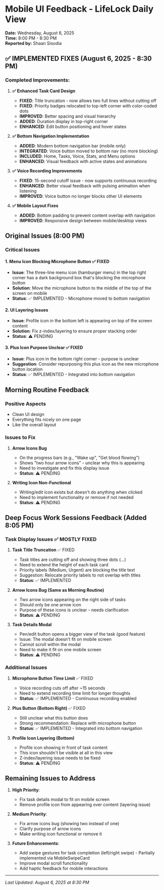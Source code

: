 # Mobile UI Feedback - LifeLock Daily View

**Date:** Wednesday, August 6, 2025  
**Time:** 8:00 PM - 8:30 PM  
**Reported by:** Shaan Sisodia

## ✅ IMPLEMENTED FIXES (August 6, 2025 - 8:30 PM)

### Completed Improvements:
1. **✅ Enhanced Task Card Design**
   - **FIXED**: Title truncation - now allows two full lines without cutting off
   - **FIXED**: Priority badges relocated to top-left corner with color-coded dots
   - **IMPROVED**: Better spacing and visual hierarchy
   - **ADDED**: Duration display in top-right corner
   - **ENHANCED**: Edit button positioning and hover states

2. **✅ Bottom Navigation Implementation**
   - **ADDED**: Modern bottom navigation bar (mobile only)
   - **INTEGRATED**: Voice button moved to bottom nav (no more blocking)
   - **INCLUDED**: Home, Tasks, Voice, Stats, and Menu options
   - **ENHANCED**: Visual feedback with active states and animations

3. **✅ Voice Recording Improvements**
   - **FIXED**: 15-second cutoff issue - now supports continuous recording
   - **ENHANCED**: Better visual feedback with pulsing animation when listening
   - **IMPROVED**: Voice button no longer blocks other UI elements

4. **✅ Mobile Layout Fixes**
   - **ADDED**: Bottom padding to prevent content overlap with navigation
   - **IMPROVED**: Responsive design between mobile/desktop views

## Original Issues (8:00 PM)

### Critical Issues

#### 1. Menu Icon Blocking Microphone Button ✅ FIXED
- **Issue**: The three-line menu icon (hamburger menu) in the top right corner has a dark background box that's blocking the microphone button
- **Solution**: Move the microphone button to the middle of the top of the screen on mobile
- **Status**: ✅ IMPLEMENTED - Microphone moved to bottom navigation

#### 2. UI Layering Issues
- **Issue**: Profile icon in the bottom left is appearing on top of the screen content
- **Solution**: Fix z-index/layering to ensure proper stacking order
- **Status**: ⚠️ PENDING

#### 3. Plus Icon Purpose Unclear ✅ FIXED
- **Issue**: Plus icon in the bottom right corner - purpose is unclear
- **Suggestion**: Consider repurposing this plus icon as the new microphone button location
- **Status**: ✅ IMPLEMENTED - Integrated into bottom navigation

## Morning Routine Feedback

### Positive Aspects
- Clean UI design
- Everything fits nicely on one page
- Like the overall layout

### Issues to Fix

1. **Arrow Icons Bug**
   - On the progress bars (e.g., "Wake up", "Get blood flowing")
   - Shows "two hour arrow icons" - unclear why this is appearing
   - Need to investigate and fix this display issue
   - **Status**: ⚠️ PENDING

2. **Writing Icon Non-Functional**
   - Writing/edit icon exists but doesn't do anything when clicked
   - Need to implement functionality or remove if not needed
   - **Status**: ⚠️ PENDING

## Deep Focus Work Sessions Feedback (Added 8:05 PM)

### Task Display Issues ✅ MOSTLY FIXED

1. **Task Title Truncation** ✅ FIXED
   - Task titles are cutting off and showing three dots (...)
   - Need to extend the height of each task card
   - Priority labels (Medium, Urgent) are blocking the title text
   - Suggestion: Relocate priority labels to not overlap with titles
   - **Status**: ✅ IMPLEMENTED

2. **Arrow Icons Bug (Same as Morning Routine)**
   - Two arrow icons appearing on the right side of tasks
   - Should only be one arrow icon
   - Purpose of these icons is unclear - needs clarification
   - **Status**: ⚠️ PENDING

3. **Task Details Modal**
   - Pen/edit button opens a bigger view of the task (good feature)
   - Issue: The modal doesn't fit on mobile screen
   - Cannot scroll within the modal
   - Need to make it fit on one mobile screen
   - **Status**: ⚠️ PENDING

### Additional Issues

1. **Microphone Button Time Limit** ✅ FIXED
   - Voice recording cuts off after ~15 seconds
   - Need to extend recording time limit for longer thoughts
   - **Status**: ✅ IMPLEMENTED - Continuous recording enabled

2. **Plus Button (Bottom Right)** ✅ FIXED
   - Still unclear what this button does
   - Strong recommendation: Replace with microphone button
   - **Status**: ✅ IMPLEMENTED - Integrated into bottom navigation

3. **Profile Icon Layering (Bottom)**
   - Profile icon showing in front of task content
   - This icon shouldn't be visible at all in this view
   - Z-index/layering issue needs to be fixed
   - **Status**: ⚠️ PENDING

## Remaining Issues to Address

1. **High Priority**:
   - Fix task details modal to fit on mobile screen
   - Remove profile icon from appearing over content (layering issue)

2. **Medium Priority**:
   - Fix arrow icons bug (showing two instead of one)
   - Clarify purpose of arrow icons
   - Make writing icon functional or remove it

3. **Future Enhancements**:
   - Add swipe gestures for task completion (left/right swipe) - Partially implemented via MobileSwipeCard
   - Improve modal scroll functionality
   - Add haptic feedback for mobile interactions

---

*Last Updated: August 6, 2025 at 8:30 PM*